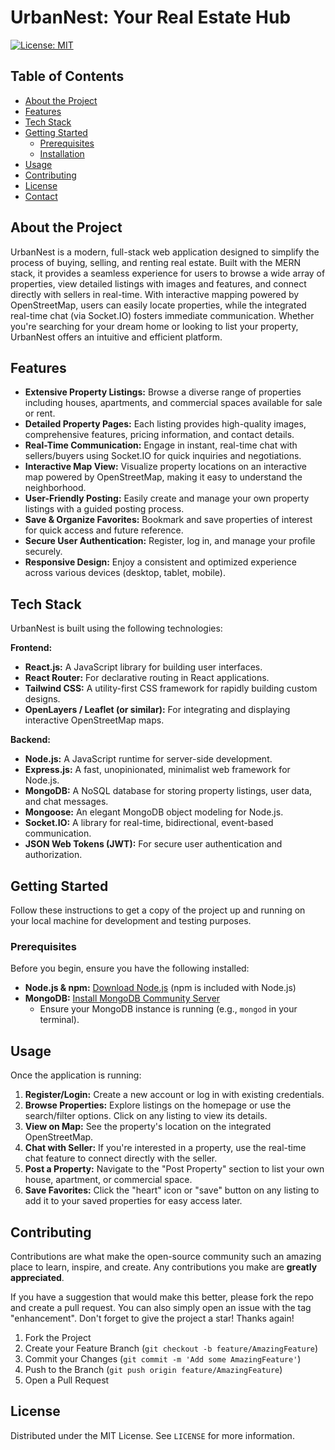 # UrbanNest: Your Real Estate Hub

[![License: MIT](https://img.shields.io/badge/License-MIT-yellow.svg)](https://opensource.org/licenses/MIT)

## Table of Contents

* [About the Project](#about-the-project)
* [Features](#features)
* [Tech Stack](#tech-stack)
* [Getting Started](#getting-started)
    * [Prerequisites](#prerequisites)
    * [Installation](#installation)
* [Usage](#usage)
* [Contributing](#contributing)
* [License](#license)
* [Contact](#contact)

## About the Project

UrbanNest is a modern, full-stack web application designed to simplify the process of buying, selling, and renting real estate. Built with the MERN stack, it provides a seamless experience for users to browse a wide array of properties, view detailed listings with images and features, and connect directly with sellers in real-time. With interactive mapping powered by OpenStreetMap, users can easily locate properties, while the integrated real-time chat (via Socket.IO) fosters immediate communication. Whether you're searching for your dream home or looking to list your property, UrbanNest offers an intuitive and efficient platform.

## Features

* **Extensive Property Listings:** Browse a diverse range of properties including houses, apartments, and commercial spaces available for sale or rent.
* **Detailed Property Pages:** Each listing provides high-quality images, comprehensive features, pricing information, and contact details.
* **Real-Time Communication:** Engage in instant, real-time chat with sellers/buyers using Socket.IO for quick inquiries and negotiations.
* **Interactive Map View:** Visualize property locations on an interactive map powered by OpenStreetMap, making it easy to understand the neighborhood.
* **User-Friendly Posting:** Easily create and manage your own property listings with a guided posting process.
* **Save & Organize Favorites:** Bookmark and save properties of interest for quick access and future reference.
* **Secure User Authentication:** Register, log in, and manage your profile securely.
* **Responsive Design:** Enjoy a consistent and optimized experience across various devices (desktop, tablet, mobile).

## Tech Stack

UrbanNest is built using the following technologies:

**Frontend:**
* **React.js:** A JavaScript library for building user interfaces.
* **React Router:** For declarative routing in React applications.
* **Tailwind CSS:** A utility-first CSS framework for rapidly building custom designs.
* **OpenLayers / Leaflet (or similar):** For integrating and displaying interactive OpenStreetMap maps.

**Backend:**
* **Node.js:** A JavaScript runtime for server-side development.
* **Express.js:** A fast, unopinionated, minimalist web framework for Node.js.
* **MongoDB:** A NoSQL database for storing property listings, user data, and chat messages.
* **Mongoose:** An elegant MongoDB object modeling for Node.js.
* **Socket.IO:** A library for real-time, bidirectional, event-based communication.
* **JSON Web Tokens (JWT):** For secure user authentication and authorization.

## Getting Started

Follow these instructions to get a copy of the project up and running on your local machine for development and testing purposes.

### Prerequisites

Before you begin, ensure you have the following installed:

* **Node.js & npm:** [Download Node.js](https://nodejs.org/en/download/) (npm is included with Node.js)
* **MongoDB:** [Install MongoDB Community Server](https://docs.mongodb.com/manual/installation/)
    * Ensure your MongoDB instance is running (e.g., `mongod` in your terminal).

## Usage

Once the application is running:

1.  **Register/Login:** Create a new account or log in with existing credentials.
2.  **Browse Properties:** Explore listings on the homepage or use the search/filter options. Click on any listing to view its details.
3.  **View on Map:** See the property's location on the integrated OpenStreetMap.
4.  **Chat with Seller:** If you're interested in a property, use the real-time chat feature to connect directly with the seller.
5.  **Post a Property:** Navigate to the "Post Property" section to list your own house, apartment, or commercial space.
6.  **Save Favorites:** Click the "heart" icon or "save" button on any listing to add it to your saved properties for easy access later.

## Contributing

Contributions are what make the open-source community such an amazing place to learn, inspire, and create. Any contributions you make are **greatly appreciated**.

If you have a suggestion that would make this better, please fork the repo and create a pull request. You can also simply open an issue with the tag "enhancement".
Don't forget to give the project a star! Thanks again!

1.  Fork the Project
2.  Create your Feature Branch (`git checkout -b feature/AmazingFeature`)
3.  Commit your Changes (`git commit -m 'Add some AmazingFeature'`)
4.  Push to the Branch (`git push origin feature/AmazingFeature`)
5.  Open a Pull Request

## License

Distributed under the MIT License. See `LICENSE` for more information.

